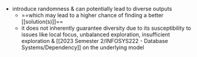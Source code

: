  - introduce randomness & can potentially lead to diverse outputs
	- ==which may lead to a higher chance of finding a better [[solution(s)]]==
	- it does not inherently guarantee diversity due to its susceptibility to issues like local focus, unbalanced exploration, insufficient exploration & [[2023 Semester 2/INFOSYS222 - Database Systems/Dependency]] on the underlying model